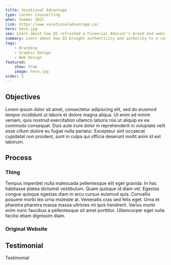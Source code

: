 ```yaml
---
title: Vocational Advantage
type: Career Counselling
when: Summer 2021
link: https://www.vocationaladvantage.ca/
hero: hero.jpg
seo: Learn about how Q5 refreshed a Financial Advisor's brand and website
summary: Learn about how Q5 brought authenticity and authority to a career counseller's brand
tags:
    - Branding
    - Graphic Design
    - Web Design
featured:
    show: true
    image: hero.jpg
order: 3
---
```

## Objectives
Lorem ipsum dolor sit amet, consectetur adipiscing elit, sed do eiusmod tempor incididunt ut labore et dolore magna aliqua. Ut enim ad minim veniam, quis nostrud exercitation ullamco laboris nisi ut aliquip ex ea commodo consequat. Duis aute irure dolor in reprehenderit in voluptate velit esse cillum dolore eu fugiat nulla pariatur. Excepteur sint occaecat cupidatat non proident, sunt in culpa qui officia deserunt mollit anim id est laborum.

## Process

### Thing
Tempus imperdiet nulla malesuada pellentesque elit eget gravida. In hac habitasse platea dictumst vestibulum. Quam quisque id diam vel. Egestas congue quisque egestas diam in arcu cursus euismod quis. Convallis posuere morbi leo urna molestie at. Venenatis cras sed felis eget. Urna et pharetra pharetra massa massa ultricies mi quis hendrerit. Varius morbi enim nunc faucibus a pellentesque sit amet porttitor. Ullamcorper eget nulla facilisi etiam dignissim diam.

### Original Website

## Testimonial
Testimonial
